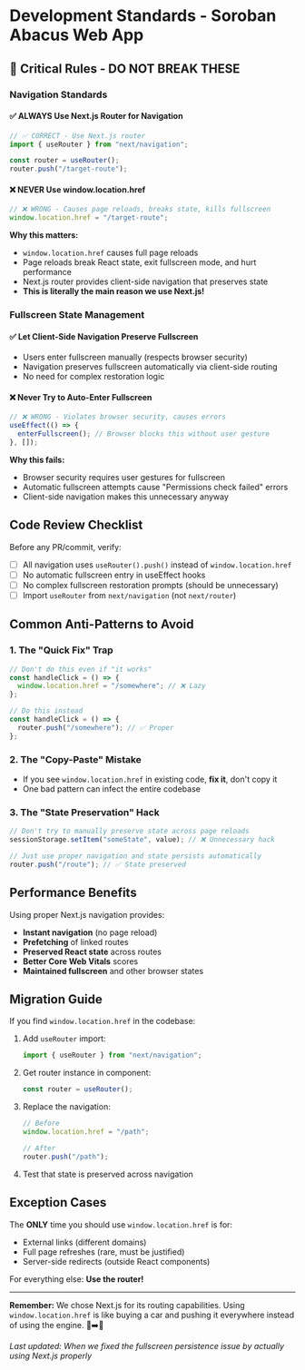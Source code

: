 # Development Standards - Soroban Abacus Web App

## 🚨 Critical Rules - DO NOT BREAK THESE

### Navigation Standards

#### ✅ ALWAYS Use Next.js Router for Navigation

```typescript
// ✅ CORRECT - Use Next.js router
import { useRouter } from "next/navigation";

const router = useRouter();
router.push("/target-route");
```

#### ❌ NEVER Use window.location.href

```typescript
// ❌ WRONG - Causes page reloads, breaks state, kills fullscreen
window.location.href = "/target-route";
```

**Why this matters:**

- `window.location.href` causes full page reloads
- Page reloads break React state, exit fullscreen mode, and hurt performance
- Next.js router provides client-side navigation that preserves state
- **This is literally the main reason we use Next.js!**

### Fullscreen State Management

#### ✅ Let Client-Side Navigation Preserve Fullscreen

- Users enter fullscreen manually (respects browser security)
- Navigation preserves fullscreen automatically via client-side routing
- No need for complex restoration logic

#### ❌ Never Try to Auto-Enter Fullscreen

```typescript
// ❌ WRONG - Violates browser security, causes errors
useEffect(() => {
  enterFullscreen(); // Browser blocks this without user gesture
}, []);
```

**Why this fails:**

- Browser security requires user gestures for fullscreen
- Automatic fullscreen attempts cause "Permissions check failed" errors
- Client-side navigation makes this unnecessary anyway

## Code Review Checklist

Before any PR/commit, verify:

- [ ] All navigation uses `useRouter().push()` instead of `window.location.href`
- [ ] No automatic fullscreen entry in useEffect hooks
- [ ] No complex fullscreen restoration prompts (should be unnecessary)
- [ ] Import `useRouter` from `next/navigation` (not `next/router`)

## Common Anti-Patterns to Avoid

### 1. The "Quick Fix" Trap

```typescript
// Don't do this even if "it works"
const handleClick = () => {
  window.location.href = "/somewhere"; // ❌ Lazy
};

// Do this instead
const handleClick = () => {
  router.push("/somewhere"); // ✅ Proper
};
```

### 2. The "Copy-Paste" Mistake

- If you see `window.location.href` in existing code, **fix it**, don't copy it
- One bad pattern can infect the entire codebase

### 3. The "State Preservation" Hack

```typescript
// Don't try to manually preserve state across page reloads
sessionStorage.setItem("someState", value); // ❌ Unnecessary hack

// Just use proper navigation and state persists automatically
router.push("/route"); // ✅ State preserved
```

## Performance Benefits

Using proper Next.js navigation provides:

- **Instant navigation** (no page reload)
- **Prefetching** of linked routes
- **Preserved React state** across routes
- **Better Core Web Vitals** scores
- **Maintained fullscreen** and other browser states

## Migration Guide

If you find `window.location.href` in the codebase:

1. Add `useRouter` import:

   ```typescript
   import { useRouter } from "next/navigation";
   ```

2. Get router instance in component:

   ```typescript
   const router = useRouter();
   ```

3. Replace the navigation:

   ```typescript
   // Before
   window.location.href = "/path";

   // After
   router.push("/path");
   ```

4. Test that state is preserved across navigation

## Exception Cases

The **ONLY** time you should use `window.location.href` is for:

- External links (different domains)
- Full page refreshes (rare, must be justified)
- Server-side redirects (outside React components)

For everything else: **Use the router!**

---

**Remember:** We chose Next.js for its routing capabilities. Using `window.location.href` is like buying a car and pushing it everywhere instead of using the engine. 🚗➡️🦶

_Last updated: When we fixed the fullscreen persistence issue by actually using Next.js properly_

